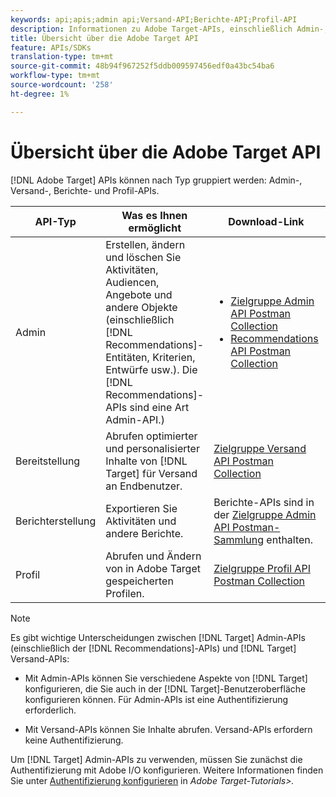 ```yaml
---
keywords: api;apis;admin api;Versand-API;Berichte-API;Profil-API
description: Informationen zu Adobe Target-APIs, einschließlich Admin-, Versand-, Berichte- und Profil-APIs.
title: Übersicht über die Adobe Target API
feature: APIs/SDKs
translation-type: tm+mt
source-git-commit: 48b94f967252f5ddb009597456edf0a43bc54ba6
workflow-type: tm+mt
source-wordcount: '258'
ht-degree: 1%

---
```



# Übersicht über die Adobe Target API

[!DNL Adobe Target] APIs können nach Typ gruppiert werden: Admin-, Versand-, Berichte- und Profil-APIs.

| API-Typ | Was es Ihnen ermöglicht | Download-Link | Weitere hilfreiche Links |
| --- | --- | --- |--- |
| Admin | Erstellen, ändern und löschen Sie Aktivitäten, Audiencen, Angebote und andere Objekte (einschließlich [!DNL Recommendations]-Entitäten, Kriterien, Entwürfe usw.). Die [!DNL Recommendations]-APIs sind eine Art Admin-API.) | <UL><li>[Zielgruppe Admin API Postman Collection](https://developers.adobetarget.com/api/#admin-postman-collection)</li><li>[Recommendations API Postman Collection](https://developers.adobetarget.com/api/recommendations/#section/Postman)</li></ul> | [Verwenden der Recommendations ](https://experienceleague.adobe.com/docs/target-learn/recommendations-api-tutorial/recs-api-overview.html) APIs in  *Adobe Target-Tutorials* |
| Bereitstellung | Abrufen optimierter und personalisierter Inhalte von [!DNL Target] für Versand an Endbenutzer. | [Zielgruppe Versand API Postman Collection](https://developers.adobetarget.com/api/delivery-api/#section/Getting-Started/Postman-Collection) |  |
| Berichterstellung | Exportieren Sie Aktivitäten und andere Berichte. | Berichte-APIs sind in der [Zielgruppe Admin API Postman-Sammlung](https://developers.adobetarget.com/api/#admin-postman-collection) enthalten. |  |
| Profil | Abrufen und Ändern von in Adobe Target gespeicherten Profilen. | [Zielgruppe Profil API Postman Collection](https://developers.adobetarget.com/api/#profiles) |  |

>[!NOTE]
>
>Es gibt wichtige Unterscheidungen zwischen [!DNL Target] Admin-APIs (einschließlich der [!DNL Recommendations]-APIs) und [!DNL Target] Versand-APIs:
>
>* Mit Admin-APIs können Sie verschiedene Aspekte von [!DNL Target] konfigurieren, die Sie auch in der [!DNL Target]-Benutzeroberfläche konfigurieren können. Für Admin-APIs ist eine Authentifizierung erforderlich.
   >
   >
* Mit Versand-APIs können Sie Inhalte abrufen. Versand-APIs erfordern keine Authentifizierung.
>
>
Um [!DNL Target] Admin-APIs zu verwenden, müssen Sie zunächst die Authentifizierung mit Adobe I/O konfigurieren. Weitere Informationen finden Sie unter [Authentifizierung konfigurieren](https://experienceleague.adobe.com/docs/target-learn/tutorials/apis/configure-io-target-integration.html) in *Adobe Target-Tutorials>.*
